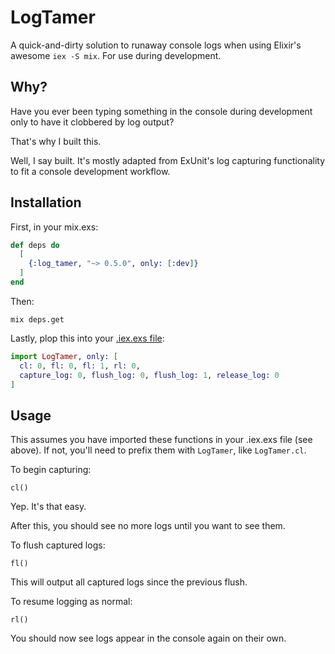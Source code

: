 # LogTamer

A quick-and-dirty solution to runaway console logs when using Elixir's awesome
`iex -S mix`. For use during development.


## Why?

Have you ever been typing something in the console during development only to
have it clobbered by log output?

That's why I built this.

Well, I say built. It's mostly adapted from ExUnit's log capturing functionality
to fit a console development workflow.


## Installation

First, in your mix.exs:

```elixir
def deps do
  [
    {:log_tamer, "~> 0.5.0", only: [:dev]}
  ]
end
```

Then:

`mix deps.get`

Lastly, plop this into your
[.iex.exs file](https://hexdocs.pm/iex/IEx.html#module-the-iex-exs-file):

```elixir
import LogTamer, only: [
  cl: 0, fl: 0, fl: 1, rl: 0,
  capture_log: 0, flush_log: 0, flush_log: 1, release_log: 0
]
```


## Usage

This assumes you have imported these functions in your .iex.exs file (see
above).  If not, you'll need to prefix them with `LogTamer`, like `LogTamer.cl`.

To begin capturing:

`cl()`

Yep. It's that easy.

After this, you should see no more logs until you want to see them.

To flush captured logs:

`fl()`

This will output all captured logs since the previous flush.

To resume logging as normal:

`rl()`

You should now see logs appear in the console again on their own.
